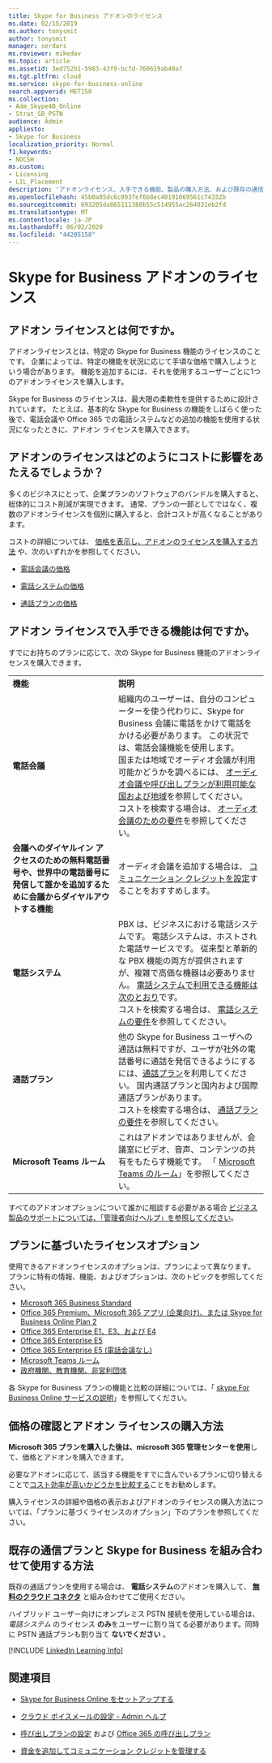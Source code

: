 ```yaml
---
title: Skype for Business アドオンのライセンス
ms.date: 02/15/2019
ms.author: tonysmit
author: tonysmit
manager: serdars
ms.reviewer: mikedav
ms.topic: article
ms.assetid: 3ed752b1-5983-43f9-bcfd-760619ab40a7
ms.tgt.pltfrm: cloud
ms.service: skype-for-business-online
search.appverid: MET150
ms.collection:
- Adm_Skype4B_Online
- Strat_SB_PSTN
audience: Admin
appliesto:
- Skype for Business
localization_priority: Normal
f1.keywords:
- NOCSH
ms.custom:
- Licensing
- LIL_Placement
description: 'アドオンライセンス、入手できる機能、製品の購入方法、および既存の通信事業者との使用方法について説明します。 Office 365、通信クレジット、および通話プランの価格と計画の詳細については、こちらを参照してください。 '
ms.openlocfilehash: 45b0a85dc6c893fef6b8ec40191069561c74332b
ms.sourcegitcommit: 693205da865111380b55c514955ac264031eb2fd
ms.translationtype: MT
ms.contentlocale: ja-JP
ms.lasthandoff: 06/02/2020
ms.locfileid: "44205158"
---
```

# <a name="skype-for-business-add-on-licensing"></a>Skype for Business アドオンのライセンス

## <a name="what-are-add-on-licenses"></a>アドオン ライセンスとは何ですか。

アドオンライセンスとは、特定の Skype for Business 機能のライセンスのことです。 企業によっては、特定の機能を状況に応じて手頃な価格で購入しようという場合があります。 機能を追加するには、それを使用するユーザーごとに1つのアドオンライセンスを購入します。

Skype for Business のライセンスは、最大限の柔軟性を提供するために設計されています。 たとえば、基本的な Skype for Business の機能をしばらく使った後で、電話会議や Office 365 での電話システムなどの追加の機能を使用する状況になったときに、アドオン ライセンスを購入できます。

## <a name="how-does-add-on-licensing-affect-cost"></a>アドオンのライセンスはどのようにコストに影響をあたえるでしょうか？

多くのビジネスにとって、企業プランのソフトウェアのバンドルを購入すると、総体的にコスト削減が実現できます。 通常、プランの一部としてではなく、複数のアドオンライセンスを個別に購入すると、合計コストが高くなることがあります。

コストの詳細については、 [価格を表示し、アドオンのライセンスを購入する方法](skype-for-business-and-microsoft-teams-add-on-licensing.md#bkmk_how) や、次のいずれかを参照してください。

- [電話会議の価格](https://products.office.com/skype-for-business/audio-conferencing)

- [電話システムの価格](https://products.office.com/skype-for-business/phone-system)

- [通話プランの価格](https://products.office.com/skype-for-business/calling-plans)

## <a name="what-features-can-i-get-with-add-on-licenses"></a>アドオン ライセンスで入手できる機能は何ですか。

すでにお持ちのプランに応じて、次の Skype for Business 機能のアドオンライセンスを購入できます。

|||
|:-----|:-----|
|**機能** <br/> |**説明** <br/> |
|**電話会議** <br/> |組織内のユーザーは、自分のコンピューターを使う代わりに、Skype for Business 会議に電話をかけて電話をかける必要があります。 この状況では、電話会議機能を使用します。  <br/> 国または地域でオーディオ会議が利用可能かどうかを調べるには、 [オーディオ会議や呼び出しプランが利用可能な国および地域](/microsoftteams/country-and-region-availability-for-audio-conferencing-and-calling-plans/country-and-region-availability-for-audio-conferencing-and-calling-plans)を参照してください。 <br/> コストを検索する場合は、 [オーディオ会議のための要件](https://products.office.com/skype-for-business/audio-conferencing#requirements)を参照してください。  <br/> |
|**会議へのダイヤルイン アクセスのための無料電話番号や、世界中の電話番号に発信して誰かを追加するために会議からダイヤルアウトする機能** <br/> |オーディオ会議を追加する場合は、 [コミュニケーション クレジットを設定](/microsoftteams/set-up-communications-credits-for-your-organization)することをおすすめします。 <br/> |
|**電話システム** <br/> |PBX は、ビジネスにおける電話システムです。 電話システムは、ホストされた電話サービスです。 従来型と革新的な PBX 機能の両方が提供されますが、複雑で高価な機器は必要ありません。 [電話システムで利用できる機能は次のとおり](/MicrosoftTeams/here-s-what-you-get-with-phone-system)です。  <br/> コストを検索する場合は、 [電話システムの要件](https://products.office.com/skype-for-business/cloud-pbx#requirements)を参照してください。  <br/> |
|**通話プラン** <br/> |他の Skype for Business ユーザへの通話は無料ですが、ユーザが社外の電話番号に通話を発信できるようにするには、[通話プラン](/MicrosoftTeams/calling-plans-for-office-365)を利用してください。 国内通話プランと国内および国際通話プランがあります。  <br/> コストを検索する場合は、 [通話プランの要件](https://products.office.com/skype-for-business/pstn-calling-plans#requirements)を参照してください。  <br/> |
|**Microsoft Teams ルーム** <br/> |これはアドオンではありませんが、会議室にビデオ、音声、コンテンツの共有をもたらす機能です。 「 [Microsoft Teams のルーム](../skype-for-business-and-microsoft-teams-add-on-licensing/license-options-based-on-your-plan/skype-room-systems-v2.md)」を参照してください。  <br/> |

すべてのアドオンオプションについて誰かに相談する必要がある場合 [ビジネス製品のサポートについては、「管理者向けヘルプ」を参照してください](https://support.office.com/article/32a17ca7-6fa0-4870-8a8d-e25ba4ccfd4b)。

## <a name="license-options-based-on-your-plan"></a>プランに基づいたライセンスオプション

使用できるアドオンライセンスのオプションは、プランによって異なります。 プランに特有の情報、機能、およびオプションは、次のトピックを参照してください。

- [Microsoft 365 Business Standard](../skype-for-business-and-microsoft-teams-add-on-licensing/license-options-based-on-your-plan/office-365-business-premium-plan.md)
- [Office 365 Premium、Microsoft 365 アプリ (企業向け)、または Skype for Business Online Plan 2](../skype-for-business-and-microsoft-teams-add-on-licensing/license-options-based-on-your-plan/office-365-premium-pro-plus-or-business-online-plan.md)
- [Office 365 Enterprise E1、E3、および E4](../skype-for-business-and-microsoft-teams-add-on-licensing/license-options-based-on-your-plan/office-365-enterprise-e1-e3-e4.md)
- [Office 365 Enterprise E5](../skype-for-business-and-microsoft-teams-add-on-licensing/license-options-based-on-your-plan/office-365-enterprise-e5-with-audio-conferencing.md)
- [Office 365 Enterprise E5 (電話会議なし)](../skype-for-business-and-microsoft-teams-add-on-licensing/license-options-based-on-your-plan/office-365-enterprise-e5-without-audio-conferencing.md)
- [Microsoft Teams ルーム](../skype-for-business-and-microsoft-teams-add-on-licensing/license-options-based-on-your-plan/skype-room-systems-v2.md)
- [政府機関、教育機関、非営利団体](../skype-for-business-and-microsoft-teams-add-on-licensing/license-options-based-on-your-plan/gov-edu-and-nonprofit-organizations.md)

各 Skype for Business プランの機能と比較の詳細については、「 [skype For Business Online サービスの説明](https://go.microsoft.com/fwlink/?LinkId=730729)」を参照してください。

## <a name="how-to-see-prices-and-buy-add-on-licenses"></a>価格の確認とアドオン ライセンスの購入方法
<a name="bkmk_how"> </a>

 **Microsoft 365 プランを購入した後は、microsoft 365 管理センターを使用**して、価格とアドオンを購入できます。

必要なアドオンに応じて、該当する機能をすでに含んでいるプランに切り替えることで[コスト効率が高いかどうかを比較する](https://go.microsoft.com/fwlink/?linkid=844053)ことをお勧めします。

購入ライセンスの詳細や価格の表示およびアドオンのライセンスの購入方法については、「プランに基づくライセンスのオプション」下のプランを参照してください。

## <a name="how-do-i-use-my-existing-calling-plans-with-skype-for-business"></a>既存の通信プランと Skype for Business を組み合わせて使用する方法
<a name="bkmk_existing"></a>

既存の通話プランを使用する場合は、 **電話システム**のアドオンを購入して、 **[無料のクラウド コネクタ](https://technet.microsoft.com/library/mt605227.aspx)** と組み合わせてご使用ください。

ハイブリッド ユーザー向けにオンプレミス PSTN 接続を使用している場合は、 *電話システム*  のライセンス **のみ**をユーザーに割り当てる必要があります。同時に PSTN 通話プランも割り当て **ないでください** 。

[!INCLUDE [LinkedIn Learning Info](../../common/office/linkedin-learning-info.md)]

## <a name="related-topics"></a>関連項目

- [Skype for Business Online をセットアップする](../set-up-skype-for-business-online/set-up-skype-for-business-online.md)
    
- [クラウド ボイスメールの設定 - Admin ヘルプ](/microsoftteams/set-up-phone-system-voicemail)
    
- [呼び出しプランの設定](/microsoftteams/set-up-calling-plans) および [Office 365 の呼び出しプラン](/MicrosoftTeams/calling-plans-for-office-365)
    
- [資金を追加してコミュニケーション クレジットを管理する](/microsoftteams/add-funds-and-manage-communications-credits)

